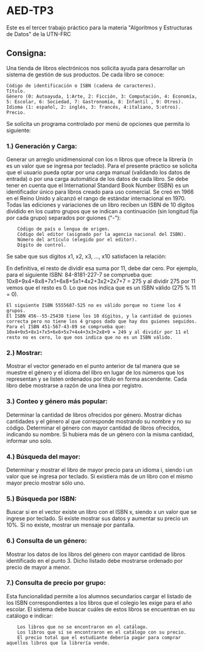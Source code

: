 # AED-TP3
Este es el tercer trabajo práctico para la materia "Algoritmos y Estructuras de Datos" de la UTN-FRC

## Consigna:
Una tienda de libros electrónicos nos solicita ayuda para desarrollar un sistema de gestión de sus productos. De cada libro se conoce:

    Código de identificación o ISBN (cadena de caracteres).
    Título.
    Género (0: Autoayuda, 1:Arte, 2: Ficción, 3: Computación, 4: Economía, 5: Escolar, 6: Sociedad, 7: Gastronomía, 8: Infantil , 9: Otros).
    Idioma (1: español, 2: inglés, 3: francés, 4:italiano, 5:otros).
    Precio.

Se solicita un programa controlado por menú de opciones que permita lo siguiente:

### 1.) Generación y Carga: 
Generar un arreglo unidimensional con los n libros que ofrece la librería (n es un valor que se ingresa por teclado). Para el presente práctico se solicita que el usuario pueda optar por una carga manual (validando los datos de entrada) o por una carga automática de los datos de cada libro.
Se debe tener en cuenta que el International Standard Book Number (ISBN) es un identificador único para libros creado para uso comercial. Se creó en 1966 en el Reino Unido y alcanzó el rango de estándar internacional en 1970. Todas las ediciones y variaciones de un libro reciben un ISBN de 10 dígitos dividido en los cuatro grupos que se indican a continuación (sin longitud fija por cada grupo) separados por guiones ("-"):

        Código de país o lengua de origen.
        Código del editor (asignado por la agencia nacional del ISBN).
        Número del artículo (elegido por el editor).
        Dígito de control.

Se sabe que sus dígitos x1, x2, x3, ..., x10 satisfacen la relación:

En definitiva, el resto de dividir esa suma por 11, debe dar cero. Por ejemplo, para el siguiente ISBN: 84-8181-227-7 se comprueba que:  10x8+9x4+8x8+7x1+6x8+5x1+4x2+3x2+2x7+7 = 275 y al dividir 275 por 11 vemos que el resto es 0. Lo que nos indica que es un ISBN válido (275 % 11 = 0).

    El siguiente ISBN 5555687-525 no es válido porque no tiene los 4 grupos.
    El ISBN 456--55-25438 tiene los 10 dígitos, y la cantidad de guiones correcta pero no tiene los 4 grupos dado que hay dos guiones seguidos.
    Para el ISBN 451-567-43-89 se comprueba que: 10x4+9x5+8x1+7x5+6x6+5x7+4x4+3x3+2x8+9 = 249 y al dividir por 11 el resto no es cero, lo que nos indica que no es un ISBN válido.

### 2.) Mostrar: 
Mostrar el vector generado en el punto anterior de tal manera que se muestre el género y el idioma del libro en lugar de los números que los representan y se listen ordenados por título en forma ascendente. Cada libro debe mostrarse a razón de una línea por registro.

### 3.) Conteo y género más popular: 
Determinar la cantidad de libros ofrecidos por género. Mostrar dichas cantidades y el género al que corresponde mostrando su nombre y no su código. Determinar el género con mayor cantidad de libros ofrecidos, indicando su nombre. Si hubiera más de un género con la misma cantidad, informar uno solo.

### 4.) Búsqueda del mayor: 
Determinar y mostrar el libro de mayor precio para un idioma i, siendo i un valor que se ingresa por teclado. Si existiera más de un libro con el mismo mayor precio mostrar sólo uno.

### 5.) Búsqueda por ISBN: 
Buscar si en el vector existe un libro con el ISBN x, siendo x un valor que se ingrese por teclado. Si existe mostrar sus datos y aumentar su precio un 10%. Si no existe, mostrar un mensaje por pantalla.

### 6.) Consulta de un género: 
Mostrar los datos de los libros del género con mayor cantidad de libros identificado en el punto 3. Dicho listado debe mostrarse ordenado por precio de mayor a menor.

### 7.) Consulta de precio por grupo: 
Esta funcionalidad permite a los alumnos secundarios cargar el listado de los ISBN correspondientes a los libros que el colegio les exige para el año escolar. El sistema debe buscar cuáles de estos libros se encuentran en su catálogo e indicar:

        Los libros que no se encontraron en el catálogo.
        Los libros que sí se encontraron en el catálogo con su precio.
        El precio total que el estudiante debería pagar para comprar aquellos libros que la librería vende.
